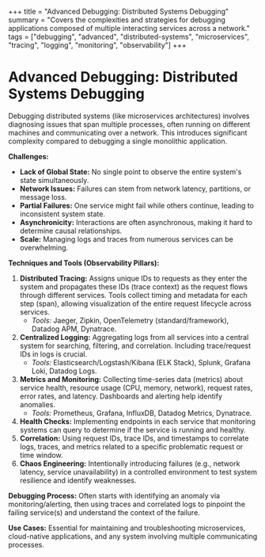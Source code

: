 +++
title = "Advanced Debugging: Distributed Systems Debugging"
summary = "Covers the complexities and strategies for debugging applications composed of multiple interacting services across a network."
tags = ["debugging", "advanced", "distributed-systems", "microservices", "tracing", "logging", "monitoring", "observability"]
+++

# Advanced Debugging: Distributed Systems Debugging

Debugging distributed systems (like microservices architectures) involves diagnosing issues that span multiple processes, often running on different machines and communicating over a network. This introduces significant complexity compared to debugging a single monolithic application.

**Challenges:**

*   **Lack of Global State:** No single point to observe the entire system's state simultaneously.
*   **Network Issues:** Failures can stem from network latency, partitions, or message loss.
*   **Partial Failures:** One service might fail while others continue, leading to inconsistent system state.
*   **Asynchronicity:** Interactions are often asynchronous, making it hard to determine causal relationships.
*   **Scale:** Managing logs and traces from numerous services can be overwhelming.

**Techniques and Tools (Observability Pillars):**

1.  **Distributed Tracing:** Assigns unique IDs to requests as they enter the system and propagates these IDs (trace context) as the request flows through different services. Tools collect timing and metadata for each step (span), allowing visualization of the entire request lifecycle across services.
    *   *Tools:* Jaeger, Zipkin, OpenTelemetry (standard/framework), Datadog APM, Dynatrace.
2.  **Centralized Logging:** Aggregating logs from all services into a central system for searching, filtering, and correlation. Including trace/request IDs in logs is crucial.
    *   *Tools:* Elasticsearch/Logstash/Kibana (ELK Stack), Splunk, Grafana Loki, Datadog Logs.
3.  **Metrics and Monitoring:** Collecting time-series data (metrics) about service health, resource usage (CPU, memory, network), request rates, error rates, and latency. Dashboards and alerting help identify anomalies.
    *   *Tools:* Prometheus, Grafana, InfluxDB, Datadog Metrics, Dynatrace.
4.  **Health Checks:** Implementing endpoints in each service that monitoring systems can query to determine if the service is running and healthy.
5.  **Correlation:** Using request IDs, trace IDs, and timestamps to correlate logs, traces, and metrics related to a specific problematic request or time window.
6.  **Chaos Engineering:** Intentionally introducing failures (e.g., network latency, service unavailability) in a controlled environment to test system resilience and identify weaknesses.

**Debugging Process:** Often starts with identifying an anomaly via monitoring/alerting, then using traces and correlated logs to pinpoint the failing service(s) and understand the context of the failure.

**Use Cases:** Essential for maintaining and troubleshooting microservices, cloud-native applications, and any system involving multiple communicating processes.
